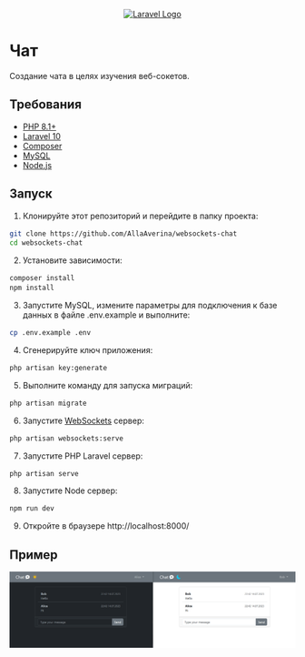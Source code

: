 <p align="center"><a href="https://laravel.com" target="_blank"><img src="https://raw.githubusercontent.com/laravel/art/master/logo-lockup/5%20SVG/2%20CMYK/1%20Full%20Color/laravel-logolockup-cmyk-red.svg" width="400" alt="Laravel Logo"></a></p>

# Чат
Создание чата в целях изучения веб-сокетов.

## Требования
* [PHP 8.1+](https://www.php.net/)
* [Laravel 10](https://laravel.com/)
* [Composer](https://getcomposer.org/)
* [MySQL](https://www.mysql.com/)
* [Node.js](https://nodejs.org/)

## Запуск
1. Клонируйте этот репозиторий и перейдите в папку проекта:
```sh
git clone https://github.com/AllaAverina/websockets-chat
cd websockets-chat
```
2. Установите зависимости:
```sh
composer install
npm install
```
3. Запустите MySQL, измените параметры для подключения к базе данных в файле .env.example и выполните:
```sh
cp .env.example .env
```
4. Сгенерируйте ключ приложения:
```sh
php artisan key:generate
```
5. Выполните команду для запуска миграций:
```sh
php artisan migrate
```
6. Запустите [WebSockets](https://beyondco.de/docs/laravel-websockets/getting-started/introduction) сервер:
```sh
php artisan websockets:serve
```
7. Запустите PHP Laravel сервер:
```sh
php artisan serve
```
8. Запустите Node сервер:
```sh
npm run dev
```
9. Откройте в браузере http://localhost:8000/

## Пример
![Чат](https://github.com/AllaAverina/websockets-chat/blob/main/screenshot.png)